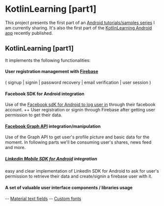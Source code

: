 # KotlinLearning [part1]
This project presents the first part of an [Android tutorials/samples series](http://www.amalhichri.net) I am currently sharing.
It's also the first part of the [KotlinLearning Android app](http://www.amalhichri.net) recently published.

## KotlinLearning [part1]

It implements the following functionalities:

#### User registration management with [Firebase](https://firebase.google.com)
( signup | signin | password recovery | email verification | user session )

#### Facebook SDK for Android integration
Use of the [Facebook sdK for Android to log user in](https://developers.facebook.com/docs/facebook-login/android) through their facebook account. ++ User registration or signin through Firebase after getting user permission to get their data.


#### [Facebook Graph API](https://developers.facebook.com/docs/graph-api) integration/manipulation
Use of the Graph API to get user's profile picture and basic data for the moment.
In following parts we'll be consuming user's shares, news feed and more.

##### [Linkedin Mobile SDK for Android](https://developer.linkedin.com/docs/android-sdk) integration
easy and clear implementation of LinkedIn SDK for Android to ask for user's permission to retrieve their data and create/signin a firebase user with it.


#### A set of valuable user interface components / libraries usage
-- [Material text fields](https://github.com/rey5137/Material/wiki/Text-Field)
-- [Custom fonts](https://github.com/chrisjenx/Calligraphy)